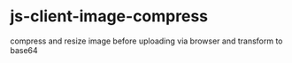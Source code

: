 # js-client-image-compress
compress and resize image before uploading via browser and transform to base64
